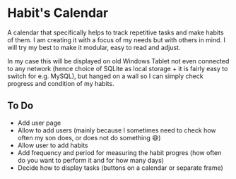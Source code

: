 # Habit's Calendar
A calendar that specifically helps to track repetitive tasks and make habits of them.
I am creating it with a focus of my needs but with others in mind. I will try my best to make it modular, easy to read and adjust.

In my case this will be displayed on old Windows Tablet not even connected to any network (hence choice of SQLite as local storage + it is fairly easy to switch for e.g. MySQL), but hanged on a wall so I can simply check progress and condition of my habits.

## To Do
- Add user page
- Allow to add users (mainly because I sometimes need to check how often my son does, or does not do something 😅)
- Allow user to add habits
- Add frequency and period for measuring the habit progres (how often do you want to perform it and for how many days)
- Decide how to display tasks (buttons on a calendar or separate frame)
